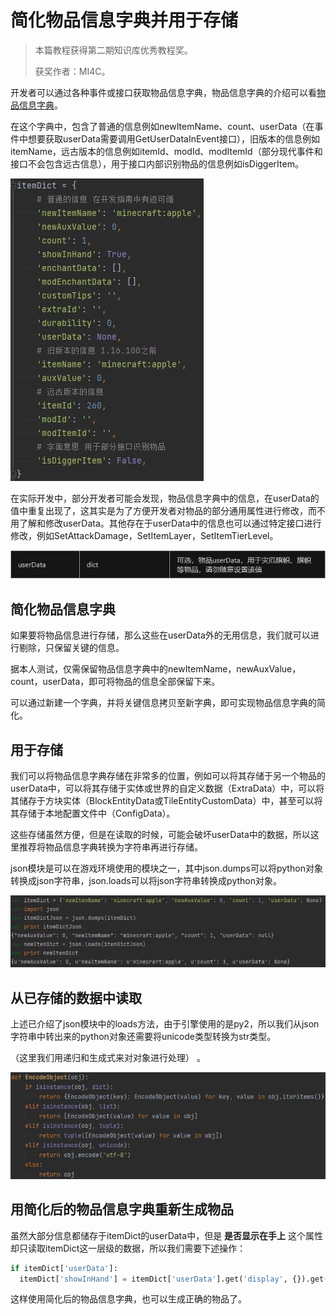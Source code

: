 # 简化物品信息字典并用于存储

> 本篇教程获得第二期知识库优秀教程奖。
>
> 获奖作者：MI4C。

开发者可以通过各种事件或接口获取物品信息字典，物品信息字典的介绍可以看[物品信息字典](https://mc.163.com/dev/mcmanual/mc-dev/mcguide/20-%E7%8E%A9%E6%B3%95%E5%BC%80%E5%8F%91/10-%E5%9F%BA%E6%9C%AC%E6%A6%82%E5%BF%B5/1-%E6%88%91%E7%9A%84%E4%B8%96%E7%95%8C%E5%9F%BA%E7%A1%80%E6%A6%82%E5%BF%B5.html#%E7%89%A9%E5%93%81%E4%BF%A1%E6%81%AF%E5%AD%97%E5%85%B8)。 

在这个字典中，包含了普通的信息例如newItemName、count、userData（在事件中想要获取userData需要调用GetUserDataInEvent接口），旧版本的信息例如itemName，远古版本的信息例如itemId、modId、modItemId（部分现代事件和接口不会包含远古信息），用于接口内部识别物品的信息例如isDiggerItem。

![img](./images/5_0.png)



在实际开发中，部分开发者可能会发现，物品信息字典中的信息，在userData的值中重复出现了，这其实是为了方便开发者对物品的部分通用属性进行修改，而不用了解和修改userData。其他存在于userData中的信息也可以通过特定接口进行修改，例如SetAttackDamage，SetItemLayer，SetItemTierLevel。 

![img](./images/5_1.png)



## 简化物品信息字典

如果要将物品信息进行存储，那么这些在userData外的无用信息，我们就可以进行剔除，只保留关键的信息。 

据本人测试，仅需保留物品信息字典中的newItemName，newAuxValue，count，userData，即可将物品的信息全部保留下来。 

可以通过新建一个字典，并将关键信息拷贝至新字典，即可实现物品信息字典的简化。



## 用于存储

我们可以将物品信息字典存储在非常多的位置，例如可以将其存储于另一个物品的userData中，可以将其存储于实体或世界的自定义数据（ExtraData）中，可以将其储存于方块实体（BlockEntityData或TileEntityCustomData）中，甚至可以将其存储于本地配置文件中（ConfigData）。 

这些存储虽然方便，但是在读取的时候，可能会破坏userData中的数据，所以这里推荐将物品信息字典转换为字符串再进行存储。 

json模块是可以在游戏环境使用的模块之一，其中json.dumps可以将python对象转换成json字符串，json.loads可以将json字符串转换成python对象。 

![img](./images/5_2.png)



## 从已存储的数据中读取

上述已介绍了json模块中的loads方法，由于引擎使用的是py2，所以我们从json字符串中转出来的python对象还需要将unicode类型转换为str类型。 

（这里我们用递归和生成式来对对象进行处理） 。

![img](./images/5_3.png)



## 用简化后的物品信息字典重新生成物品

虽然大部分信息都储存于itemDict的userData中，但是 **是否显示在手上** 这个属性却只读取itemDict这一层级的数据，所以我们需要下述操作：

```python
if itemDict['userData']: 
  itemDict['showInHand'] = itemDict['userData'].get('display', {}).get('ShowInHand', {}).get('__value__', False) 
```

这样使用简化后的物品信息字典，也可以生成正确的物品了。